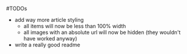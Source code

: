 #TODOs
 * add way more article styling
   * all items will now be less than 100% width
   * all images with an absolute url will now be hidden (they wouldn't have worked anyway)
 * write a really good readme
